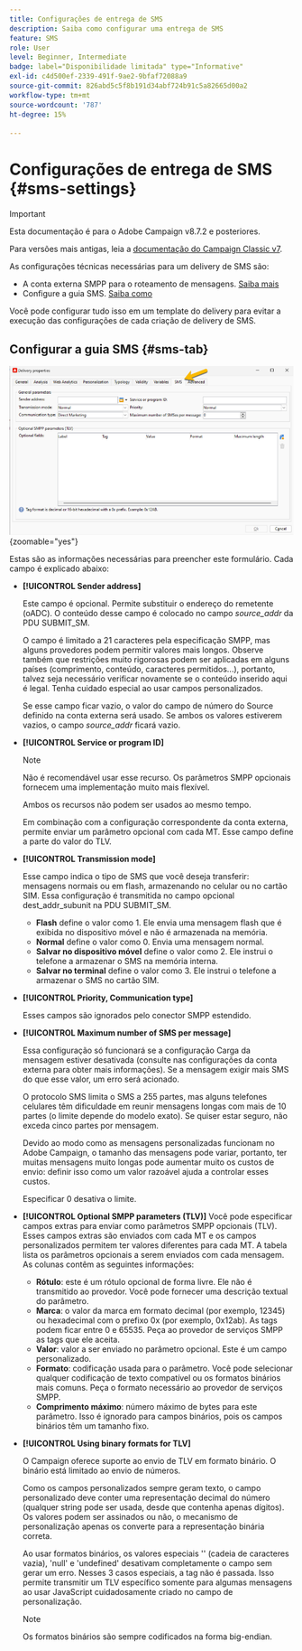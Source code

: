 ```yaml
---
title: Configurações de entrega de SMS
description: Saiba como configurar uma entrega de SMS
feature: SMS
role: User
level: Beginner, Intermediate
badge: label="Disponibilidade limitada" type="Informative"
exl-id: c4d500ef-2339-491f-9ae2-9bfaf72088a9
source-git-commit: 826abd5c5f8b191d34abf724b91c5a82665d00a2
workflow-type: tm+mt
source-wordcount: '787'
ht-degree: 15%

---
```


# Configurações de entrega de SMS {#sms-settings}

>[!IMPORTANT]
>
>Esta documentação é para o Adobe Campaign v8.7.2 e posteriores.
>
>Para versões mais antigas, leia a [documentação do Campaign Classic v7](https://experienceleague.adobe.com/en/docs/campaign-classic/using/sending-messages/sending-messages-on-mobiles/sms-set-up/sms-set-up).

As configurações técnicas necessárias para um delivery de SMS são:

* A conta externa SMPP para o roteamento de mensagens. [Saiba mais](smpp-external-account.md#smpp-connection-settings)
* Configure a guia SMS. [Saiba como](#sms-tab)

Você pode configurar tudo isso em um template do delivery para evitar a execução das configurações de cada criação de delivery de SMS.

## Configurar a guia SMS {#sms-tab}

![](assets/send_settings.png){zoomable="yes"}

Estas são as informações necessárias para preencher este formulário. Cada campo é explicado abaixo:

* **[!UICONTROL Sender address]**

  Este campo é opcional. Permite substituir o endereço do remetente (oADC). O conteúdo desse campo é colocado no campo *source_addr* da PDU SUBMIT_SM.

  O campo é limitado a 21 caracteres pela especificação SMPP, mas alguns provedores podem permitir valores mais longos. Observe também que restrições muito rigorosas podem ser aplicadas em alguns países (comprimento, conteúdo, caracteres permitidos...), portanto, talvez seja necessário verificar novamente se o conteúdo inserido aqui é legal. Tenha cuidado especial ao usar campos personalizados.

  Se esse campo ficar vazio, o valor do campo de número do Source definido na conta externa será usado. Se ambos os valores estiverem vazios, o campo *source_addr* ficará vazio.

* **[!UICONTROL Service or program ID]**

  >[!NOTE]
  >
  >Não é recomendável usar esse recurso. Os parâmetros SMPP opcionais fornecem uma implementação muito mais flexível.
  >
  >Ambos os recursos não podem ser usados ao mesmo tempo.

  Em combinação com a configuração correspondente da conta externa, permite enviar um parâmetro opcional com cada MT. Esse campo define a parte do valor do TLV.

* **[!UICONTROL Transmission mode]**

  Esse campo indica o tipo de SMS que você deseja transferir: mensagens normais ou em flash, armazenando no celular ou no cartão SIM. Essa configuração é transmitida no campo opcional dest_addr_subunit na PDU SUBMIT_SM.

   * **Flash** define o valor como 1. Ele envia uma mensagem flash que é exibida no dispositivo móvel e não é armazenada na memória.
   * **Normal** define o valor como 0. Envia uma mensagem normal.
   * **Salvar no dispositivo móvel** define o valor como 2. Ele instrui o telefone a armazenar o SMS na memória interna.
   * **Salvar no terminal** define o valor como 3. Ele instrui o telefone a armazenar o SMS no cartão SIM.

* **[!UICONTROL Priority, Communication type]**

  Esses campos são ignorados pelo conector SMPP estendido.

* **[!UICONTROL Maximum number of SMS per message]**

  Essa configuração só funcionará se a configuração Carga da mensagem estiver desativada (consulte nas configurações da conta externa para obter mais informações). Se a mensagem exigir mais SMS do que esse valor, um erro será acionado.

  O protocolo SMS limita o SMS a 255 partes, mas alguns telefones celulares têm dificuldade em reunir mensagens longas com mais de 10 partes (o limite depende do modelo exato). Se quiser estar seguro, não exceda cinco partes por mensagem.

  Devido ao modo como as mensagens personalizadas funcionam no Adobe Campaign, o tamanho das mensagens pode variar, portanto, ter muitas mensagens muito longas pode aumentar muito os custos de envio: definir isso como um valor razoável ajuda a controlar esses custos.

  Especificar 0 desativa o limite.

* **[!UICONTROL Optional SMPP parameters (TLV)]**
Você pode especificar campos extras para enviar como parâmetros SMPP opcionais (TLV). Esses campos extras são enviados com cada MT e os campos personalizados permitem ter valores diferentes para cada MT.
A tabela lista os parâmetros opcionais a serem enviados com cada mensagem. As colunas contêm as seguintes informações:
   * **Rótulo**: este é um rótulo opcional de forma livre. Ele não é transmitido ao provedor. Você pode fornecer uma descrição textual do parâmetro.
   * **Marca**: o valor da marca em formato decimal (por exemplo, 12345) ou hexadecimal com o prefixo 0x (por exemplo, 0x12ab). As tags podem ficar entre 0 e 65535. Peça ao provedor de serviços SMPP as tags que ele aceita.
   * **Valor**: valor a ser enviado no parâmetro opcional. Este é um campo personalizado.
   * **Formato**: codificação usada para o parâmetro. Você pode selecionar qualquer codificação de texto compatível ou os formatos binários mais comuns. Peça o formato necessário ao provedor de serviços SMPP.
   * **Comprimento máximo**: número máximo de bytes para este parâmetro. Isso é ignorado para campos binários, pois os campos binários têm um tamanho fixo.

* **[!UICONTROL Using binary formats for TLV]**

  O Campaign oferece suporte ao envio de TLV em formato binário. O binário está limitado ao envio de números.

  Como os campos personalizados sempre geram texto, o campo personalizado deve conter uma representação decimal do número (qualquer string pode ser usada, desde que contenha apenas dígitos). Os valores podem ser assinados ou não, o mecanismo de personalização apenas os converte para a representação binária correta.

  Ao usar formatos binários, os valores especiais &#39;&#39; (cadeia de caracteres vazia), &#39;null&#39; e &#39;undefined&#39; desativam completamente o campo sem gerar um erro. Nesses 3 casos especiais, a tag não é passada. Isso permite transmitir um TLV específico somente para algumas mensagens ao usar JavaScript cuidadosamente criado no campo de personalização.

  >[!NOTE]
  >
  >Os formatos binários são sempre codificados na forma big-endian.

